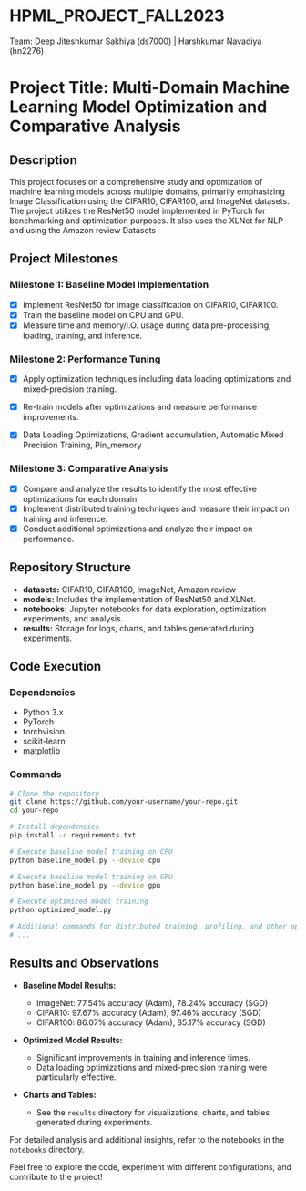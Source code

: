 # HPML_PROJECT_FALL2023
Team: Deep Jiteshkumar Sakhiya (ds7000) | Harshkumar Navadiya (hn2276)

# Project Title: Multi-Domain Machine Learning Model Optimization and Comparative Analysis

## Description
This project focuses on a comprehensive study and optimization of machine learning models across multiple domains, primarily emphasizing Image Classification using the CIFAR10, CIFAR100, and ImageNet datasets. The project utilizes the ResNet50 model implemented in PyTorch for benchmarking and optimization purposes. It also uses the XLNet for NLP and using the Amazon review Datasets

## Project Milestones

### Milestone 1: Baseline Model Implementation
- [x] Implement ResNet50 for image classification on CIFAR10, CIFAR100.
- [x] Train the baseline model on CPU and GPU.
- [x] Measure time and memory/I.O. usage during data pre-processing, loading, training, and inference.

### Milestone 2: Performance Tuning
- [x] Apply optimization techniques including data loading optimizations and mixed-precision training.
- [x] Re-train models after optimizations and measure performance improvements.
- [x] Data Loading Optimizations, Gradient accumulation, Automatic Mixed Precision Training, Pin_memory


### Milestone 3: Comparative Analysis
- [x] Compare and analyze the results to identify the most effective optimizations for each domain.
- [x] Implement distributed training techniques and measure their impact on training and inference.
- [x] Conduct additional optimizations and analyze their impact on performance.

## Repository Structure

- **datasets:** CIFAR10, CIFAR100, ImageNet, Amazon review 
- **models:** Includes the implementation of ResNet50 and XLNet.
- **notebooks:** Jupyter notebooks for data exploration, optimization experiments, and analysis.
- **results:** Storage for logs, charts, and tables generated during experiments.

## Code Execution

### Dependencies
- Python 3.x
- PyTorch
- torchvision
- scikit-learn
- matplotlib

### Commands
```bash
# Clone the repository
git clone https://github.com/your-username/your-repo.git
cd your-repo

# Install dependencies
pip install -r requirements.txt

# Execute baseline model training on CPU
python baseline_model.py --device cpu

# Execute baseline model training on GPU
python baseline_model.py --device gpu

# Execute optimized model training
python optimized_model.py

# Additional commands for distributed training, profiling, and other optimizations
# ...

```

## Results and Observations

- **Baseline Model Results:**
  - ImageNet: 77.54% accuracy (Adam), 78.24% accuracy (SGD)
  - CIFAR10: 97.67% accuracy (Adam), 97.46% accuracy (SGD)
  - CIFAR100: 86.07% accuracy (Adam), 85.17% accuracy (SGD)

- **Optimized Model Results:**
  - Significant improvements in training and inference times.
  - Data loading optimizations and mixed-precision training were particularly effective.

- **Charts and Tables:**
  - See the `results` directory for visualizations, charts, and tables generated during experiments.

For detailed analysis and additional insights, refer to the notebooks in the `notebooks` directory.

Feel free to explore the code, experiment with different configurations, and contribute to the project!
